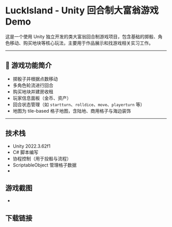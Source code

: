 #  LuckIsland - Unity 回合制大富翁游戏 Demo

这是一个使用 Unity 独立开发的类大富翁回合制游戏项目，包含基础的掷骰、角色移动、购买地块等核心玩法，主要用于作品展示和找游戏相关实习工作。

---

## 🧩 游戏功能简介

-  掷骰子并根据点数移动
-  多角色轮流进行回合
-  购买地块并建房收租
-  玩家信息面板（金币、资产）
-  回合状态管理（如 `startturn`、`rolldice`、`move`、`playerturn` 等）
-  地图为 tile-based 格子地图，含陆地、商用格子与海边装饰

---

##  技术栈

- Unity 2022.3.62f1
- C# 脚本编写
- 协程控制（用于投骰与流程）
- ScriptableObject 管理格子数据
- 
##  游戏截图
-
##  下载链接

